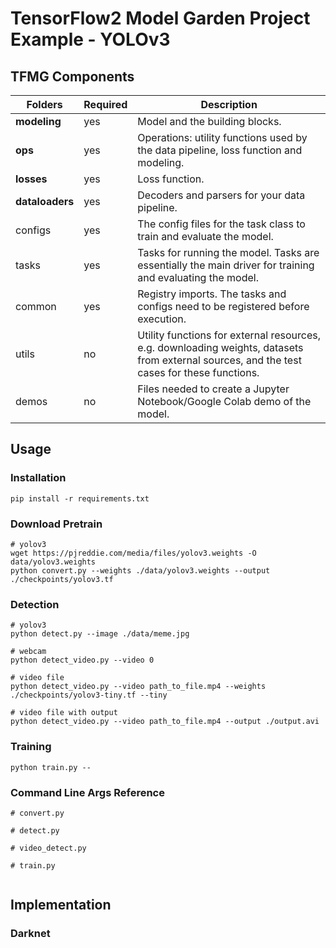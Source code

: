 # TensorFlow2 Model Garden Project Example - YOLOv3 

## TFMG Components


| Folders      | Required | Description                                                                                                                                                                                   |
|-------------|----------|-----------------------------------------------------------------------------------------------------------------------------------------------------------------------------------------------|
| **modeling** | yes      | Model and the building blocks.                                                                                                                                                                |
| **ops**     | yes      | Operations: utility functions used by the data pipeline, loss function and modeling.                                                                                                          |
| **losses**      | yes      | Loss function.                                                                                                                                                                                |
| **dataloaders** | yes      | Decoders and parsers for your data pipeline.                                                                                                                                                  |
| configs     | yes      | The  config  files for the task class to train and evaluate the model.                                                                                                                        |
| tasks       | yes      | Tasks for running the model. Tasks are essentially the main driver for training and evaluating the model.                                                                                     |
| common      | yes      | Registry imports. The tasks and configs need to be registered before execution.                                                                                                             |
| utils       | no       | Utility functions for external resources,  e.g. downloading weights, datasets from external sources, and the test cases for these functions. |
| demos       | no       | Files needed to create a Jupyter Notebook/Google Colab demo of the model. |


## Usage
### Installation

```
pip install -r requirements.txt
```

### Download Pretrain 

```
# yolov3
wget https://pjreddie.com/media/files/yolov3.weights -O data/yolov3.weights
python convert.py --weights ./data/yolov3.weights --output ./checkpoints/yolov3.tf
```

### Detection

```
# yolov3
python detect.py --image ./data/meme.jpg

# webcam
python detect_video.py --video 0

# video file
python detect_video.py --video path_to_file.mp4 --weights ./checkpoints/yolov3-tiny.tf --tiny

# video file with output
python detect_video.py --video path_to_file.mp4 --output ./output.avi
```

### Training

```
python train.py --
```

### Command Line Args Reference

```
# convert.py

# detect.py

# video_detect.py

# train.py


```

## Implementation 


### Darknet

